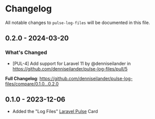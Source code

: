 # Changelog

All notable changes to `pulse-log-files` will be documented in this file.

## 0.2.0 - 2024-03-20

### What's Changed

* [PUL-4] Add support for Laravel 11 by @denniseilander in https://github.com/denniseilander/pulse-log-files/pull/5

**Full Changelog**: https://github.com/denniseilander/pulse-log-files/compare/0.1.0...0.2.0

## 0.1.0 - 2023-12-06

- Added the "Log Files" [Laravel Pulse](https://pulse.laravel.com) Card
